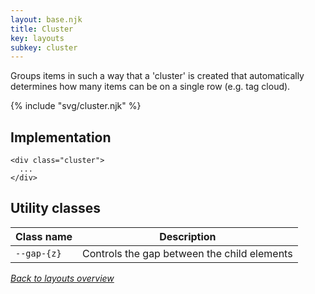 ```yaml
---
layout: base.njk
title: Cluster
key: layouts
subkey: cluster
---
```


Groups items in such a way that a 'cluster' is created that automatically
determines how many items can be on a single row (e.g. tag cloud).

{% include "svg/cluster.njk" %}

## Implementation

```
<div class="cluster">
  ...
</div>
```

## Utility classes

<div>
  <table>
    <thead>
      <tr><th>Class name</th><th>Description</th></tr>
    </thead>
    <tbody>
      <tr><td><code>--gap-{z}</code></td><td>Controls the gap between the child elements</td></tr>
    </tbody>
  </table>
</div>

[_Back to layouts overview_](/layouts)
